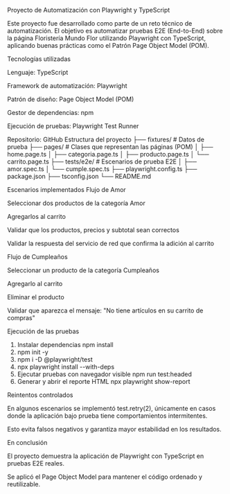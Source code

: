 Proyecto de Automatización con Playwright y TypeScript

Este proyecto fue desarrollado como parte de un reto técnico de automatización.
El objetivo es automatizar pruebas E2E (End-to-End) sobre la página Floristería Mundo Flor
 utilizando Playwright con TypeScript, aplicando buenas prácticas como el Patrón Page Object Model (POM).

Tecnologías utilizadas

Lenguaje: TypeScript

Framework de automatización: Playwright

Patrón de diseño: Page Object Model (POM)

Gestor de dependencias: npm

Ejecución de pruebas: Playwright Test Runner

Repositorio: GitHub
 Estructura del proyecto
├── fixtures/          # Datos de prueba
├── pages/             # Clases que representan las páginas (POM)
│   ├── home.page.ts
│   ├── categoria.page.ts
│   ├── producto.page.ts
│   └── carrito.page.ts
├── tests/e2e/         # Escenarios de prueba E2E
│   ├── amor.spec.ts
│   └── cumple.spec.ts
├── playwright.config.ts
├── package.json
├── tsconfig.json
└── README.md

 Escenarios implementados
 Flujo de Amor

Seleccionar dos productos de la categoría Amor

Agregarlos al carrito

Validar que los productos, precios y subtotal sean correctos

Validar la respuesta del servicio de red que confirma la adición al carrito

 Flujo de Cumpleaños

Seleccionar un producto de la categoría Cumpleaños

Agregarlo al carrito

Eliminar el producto

Validar que aparezca el mensaje:
"No tiene artículos en su carrito de compras"

Ejecución de las pruebas
1. Instalar dependencias npm install
2. npm init -y
3. npm i -D @playwright/test
4. npx playwright install --with-deps
5. Ejecutar pruebas con navegador visible
npm run test:headed
6. Generar y abrir el reporte HTML
npx playwright show-report

 Reintentos controlados

En algunos escenarios se implementó test.retry(2), únicamente en casos donde la aplicación bajo prueba tiene comportamientos intermitentes.

Esto evita falsos negativos y garantiza mayor estabilidad en los resultados.

En conclusión

El proyecto demuestra la aplicación de Playwright con TypeScript en pruebas E2E reales.

Se aplicó el Page Object Model para mantener el código ordenado y reutilizable.
